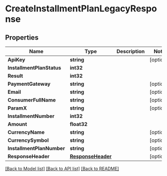 # CreateInstallmentPlanLegacyResponse

## Properties

Name | Type | Description | Notes
------------ | ------------- | ------------- | -------------
**ApiKey** | **string** |  | [optional] 
**InstallmentPlanStatus** | **int32** |  | 
**Result** | **int32** |  | 
**PaymentGateway** | **string** |  | [optional] 
**Email** | **string** |  | [optional] 
**ConsumerFullName** | **string** |  | [optional] 
**ParamX** | **string** |  | [optional] 
**InstallmentNumber** | **int32** |  | 
**Amount** | **float32** |  | 
**CurrencyName** | **string** |  | [optional] 
**CurrencySymbol** | **string** |  | [optional] 
**InstallmentPlanNumber** | **string** |  | [optional] 
**ResponseHeader** | [**ResponseHeader**](ResponseHeader.md) |  | [optional] 

[[Back to Model list]](../README.md#documentation-for-models) [[Back to API list]](../README.md#documentation-for-api-endpoints) [[Back to README]](../README.md)



